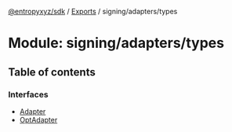 [@entropyxyz/sdk](../README.md) / [Exports](../modules.md) / signing/adapters/types

# Module: signing/adapters/types

## Table of contents

### Interfaces

- [Adapter](../interfaces/signing_adapters_types.Adapter.md)
- [OptAdapter](../interfaces/signing_adapters_types.OptAdapter.md)
